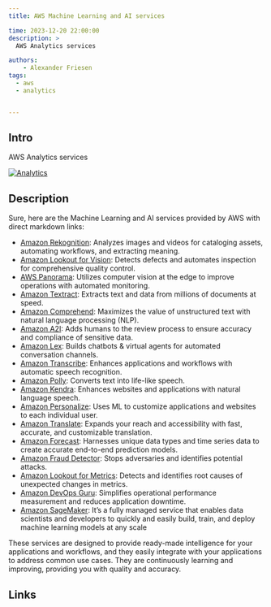 ```yaml
---
title: AWS Machine Learning and AI services

time: 2023-12-20 22:00:00
description: >
  AWS Analytics services

authors:
    - Alexander Friesen
tags:
  - aws
  - analytics


---
```


## Intro

AWS Analytics services 

[![Analytics](https://img.youtube.com/vi/A6DG_Afe07I/0.jpg)](https://www.youtube.com/watch?v=A6DG_Afe07I "Analytics overview")


## Description

Sure, here are the Machine Learning and AI services provided by AWS with direct markdown links:

 -  [Amazon Rekognition](https://aws.amazon.com/rekognition/): Analyzes images and videos for cataloging assets, automating workflows, and extracting meaning.
 -  [Amazon Lookout for Vision](https://aws.amazon.com/lookout-for-vision/): Detects defects and automates inspection for comprehensive quality control.
 -  [AWS Panorama](https://aws.amazon.com/panorama/): Utilizes computer vision at the edge to improve operations with automated monitoring.
 -  [Amazon Textract](https://aws.amazon.com/textract/): Extracts text and data from millions of documents at speed.
 -  [Amazon Comprehend](https://aws.amazon.com/comprehend/): Maximizes the value of unstructured text with natural language processing (NLP).
 -  [Amazon A2I](https://aws.amazon.com/augmented-ai/): Adds humans to the review process to ensure accuracy and compliance of sensitive data.
 -  [Amazon Lex](https://aws.amazon.com/lex/): Builds chatbots & virtual agents for automated conversation channels.
 -  [Amazon Transcribe](https://aws.amazon.com/transcribe/): Enhances applications and workflows with automatic speech recognition.
 -  [Amazon Polly](https://aws.amazon.com/polly/): Converts text into life-like speech.
 -  [Amazon Kendra](https://aws.amazon.com/kendra/): Enhances websites and applications with natural language speech.
 -  [Amazon Personalize](https://aws.amazon.com/personalize/): Uses ML to customize applications and websites to each individual user.
 -  [Amazon Translate](https://aws.amazon.com/translate/): Expands your reach and accessibility with fast, accurate, and customizable translation.
 -  [Amazon Forecast](https://aws.amazon.com/forecast/): Harnesses unique data types and time series data to create accurate end-to-end prediction models.
 -  [Amazon Fraud Detector](https://aws.amazon.com/fraud-detector/): Stops adversaries and identifies potential attacks.
 -  [Amazon Lookout for Metrics](https://aws.amazon.com/lookout-for-metrics/): Detects and identifies root causes of unexpected changes in metrics.
 -  [Amazon DevOps Guru](https://aws.amazon.com/devops-guru/): Simplifies operational performance measurement and reduces application downtime.
 -  [Amazon SageMaker](https://aws.amazon.com/sagemaker/):  It’s a fully managed service that enables data scientists and developers to quickly and easily build, train, and deploy machine learning models at any scale

These services are designed to provide ready-made intelligence for your applications and workflows, and they easily integrate with your applications to address common use cases. They are continuously learning and improving, providing you with quality and accuracy.


## Links
